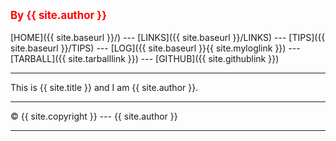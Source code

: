 ---
---
<span style="color:red; font-weight:bold; font-size:larger;">By {{ site.author }}</span>
<br><br>
[HOME]({{ site.baseurl }}/) --- 
[LINKS]({{ site.baseurl }}/LINKS) --- 
[TIPS]({{ site.baseurl }}/TIPS) --- 
[LOG]({{ site.baseurl }}{{ site.myloglink }}) --- 
[TARBALL]({{ site.tarballlink }}) --- 
[GITHUB]({{ site.githublink }})
<br>
<hr>
This is {{ site.title }} and I am {{ site.author }}.
<br>
<hr>
&copy; {{ site.copyright }} --- {{ site.author }}
<hr>

